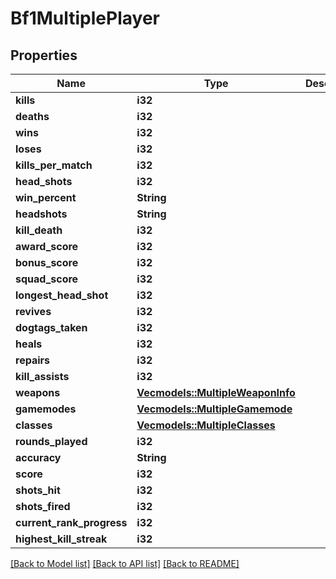 # Bf1MultiplePlayer

## Properties

Name | Type | Description | Notes
------------ | ------------- | ------------- | -------------
**kills** | **i32** |  | 
**deaths** | **i32** |  | 
**wins** | **i32** |  | 
**loses** | **i32** |  | 
**kills_per_match** | **i32** |  | 
**head_shots** | **i32** |  | 
**win_percent** | **String** |  | 
**headshots** | **String** |  | 
**kill_death** | **i32** |  | 
**award_score** | **i32** |  | 
**bonus_score** | **i32** |  | 
**squad_score** | **i32** |  | 
**longest_head_shot** | **i32** |  | 
**revives** | **i32** |  | 
**dogtags_taken** | **i32** |  | 
**heals** | **i32** |  | 
**repairs** | **i32** |  | 
**kill_assists** | **i32** |  | 
**weapons** | [**Vec<models::MultipleWeaponInfo>**](MultipleWeaponInfo.md) |  | 
**gamemodes** | [**Vec<models::MultipleGamemode>**](MultipleGamemode.md) |  | 
**classes** | [**Vec<models::MultipleClasses>**](MultipleClasses.md) |  | 
**rounds_played** | **i32** |  | 
**accuracy** | **String** |  | 
**score** | **i32** |  | 
**shots_hit** | **i32** |  | 
**shots_fired** | **i32** |  | 
**current_rank_progress** | **i32** |  | 
**highest_kill_streak** | **i32** |  | 

[[Back to Model list]](../README.md#documentation-for-models) [[Back to API list]](../README.md#documentation-for-api-endpoints) [[Back to README]](../README.md)


